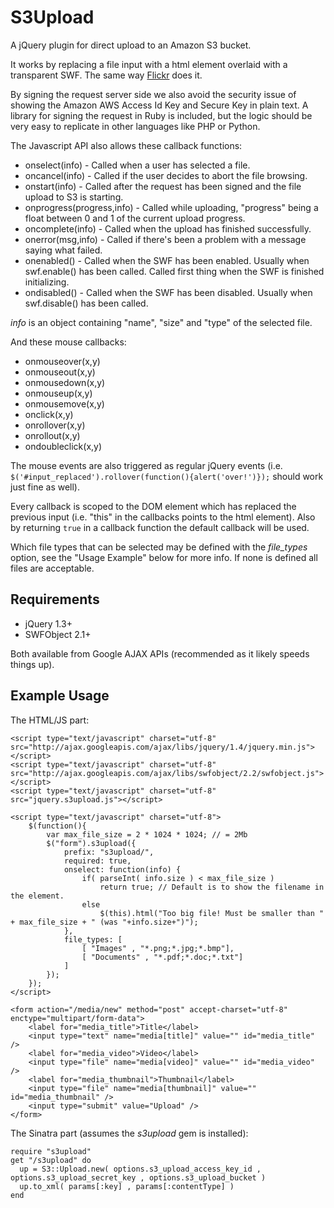 S3Upload
========

A jQuery plugin for direct upload to an Amazon S3 bucket. 

It works by replacing a file input with a html element overlaid with a transparent SWF. The same way [Flickr](http://www.flickr.com/photos/upload/) does it. 

By signing the request server side we also avoid the security issue of showing the Amazon AWS Access Id Key and Secure Key in plain text. A library for signing the request in Ruby is included, but the logic should be very easy to replicate in other languages like PHP or Python.

The Javascript API also allows these callback functions: 

* onselect(info) 	- Called when a user has selected a file.
* oncancel(info) 	- Called if the user decides to abort the file browsing.
* onstart(info) 	- Called after the request has been signed and the file upload to S3 is starting.
* onprogress(progress,info) - Called while uploading, "progress" being a float between 0 and 1 of the current upload progress.
* oncomplete(info) 	- Called when the upload has finished successfully.
* onerror(msg,info) - Called if there's been a problem with a message saying what failed.
* onenabled()		- Called when the SWF has been enabled. Usually when swf.enable() has been called. Called first thing when the SWF is finished initializing.
* ondisabled()		- Called when the SWF has been disabled. Usually when swf.disable() has been called.

_info_ is an object containing "name", "size" and "type" of the selected file.

And these mouse callbacks:

* onmouseover(x,y)
* onmouseout(x,y)
* onmousedown(x,y)
* onmouseup(x,y)
* onmousemove(x,y)
* onclick(x,y)
* onrollover(x,y)
* onrollout(x,y)
* ondoubleclick(x,y)

The mouse events are also triggered as regular jQuery events (i.e. `$('#input_replaced').rollover(function(){alert('over!')});` should work just fine as well).

Every callback is scoped to the DOM element which has replaced the previous input (i.e. "this" in the callbacks points to the html element). Also by returning `true` in a callback function the default callback will be used.

Which file types that can be selected may be defined with the _file\_types_ option, see the "Usage Example" below for more info. If none is defined all files are acceptable.


Requirements
-------------

* jQuery 1.3+
* SWFObject 2.1+

Both available from Google AJAX APIs (recommended as it likely speeds things up).


Example Usage
-------------

The HTML/JS part:

	<script type="text/javascript" charset="utf-8" src="http://ajax.googleapis.com/ajax/libs/jquery/1.4/jquery.min.js"></script>
	<script type="text/javascript" charset="utf-8" src="http://ajax.googleapis.com/ajax/libs/swfobject/2.2/swfobject.js"></script>
	<script type="text/javascript" charset="utf-8" src="jquery.s3upload.js"></script>
	
	<script type="text/javascript" charset="utf-8">
		$(function(){
			var max_file_size = 2 * 1024 * 1024; // = 2Mb
			$("form").s3upload({
				prefix: "s3upload/",
				required: true,
				onselect: function(info) {
					if( parseInt( info.size ) < max_file_size )
						return true; // Default is to show the filename in the element.
					else
						$(this).html("Too big file! Must be smaller than " + max_file_size + " (was "+info.size+")");
				},	
				file_types: [ 
					[ "Images" , "*.png;*.jpg;*.bmp"], 
					[ "Documents" , "*.pdf;*.doc;*.txt"]
				]
			});
		});
	</script>

	<form action="/media/new" method="post" accept-charset="utf-8" enctype="multipart/form-data">
		<label for="media_title">Title</label>
		<input type="text" name="media[title]" value="" id="media_title" />
		<label for="media_video">Video</label>
		<input type="file" name="media[video]" value="" id="media_video" />
		<label for="media_thumbnail">Thumbnail</label>
		<input type="file" name="media[thumbnail]" value="" id="media_thumbnail" />
		<input type="submit" value="Upload" />
	</form>
	
	
The Sinatra part (assumes the _s3upload_ gem is installed):

	require "s3upload"
	get "/s3upload" do
	  up = S3::Upload.new( options.s3_upload_access_key_id , options.s3_upload_secret_key , options.s3_upload_bucket )
	  up.to_xml( params[:key] , params[:contentType] )
	end
